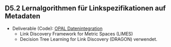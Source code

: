 ## D5.2 Lernalgorithmen für Linkspezifikationen auf Metadaten

- Deliverable (Code): [OPAL Datenintegration](https://github.com/projekt-opal/linking)
    - Link Discovery Framework for Metric Spaces (LIMES)
    - Decision Tree Learning for Link Discovery (DRAGON) verwendet.

